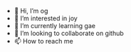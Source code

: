 - 👋 Hi, I’m og
- 👀 I’m interested in joy
- 🌱 I’m currently learning gae
- 💞️ I’m looking to collaborate on github
- 📫 How to reach me

<!---
vlamer888/vlamer888 is a ✨ special ✨ repository because its `README.md` (this file) appears on your GitHub profile.
You can click the Preview link to take a look at your changes.
--->
